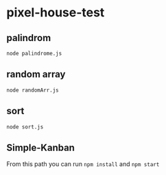 # pixel-house-test

## palindrom
`node palindrome.js`

## random array
`node randomArr.js`

## sort
`node sort.js`

## Simple-Kanban

From this path you can run `npm install` and `npm start`